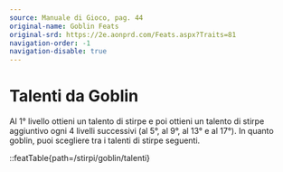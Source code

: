 ```yaml
---
source: Manuale di Gioco, pag. 44
original-name: Goblin Feats
original-srd: https://2e.aonprd.com/Feats.aspx?Traits=81
navigation-order: -1
navigation-disable: true
---
```


# Talenti da Goblin

Al 1° livello ottieni un talento di stirpe e poi ottieni un talento di stirpe
aggiuntivo ogni 4 livelli successivi (al 5°, al 9°, al 13° e al 17°). In quanto
goblin, puoi scegliere tra i talenti di stirpe seguenti.

<!-- prettier-ignore -->
::featTable{path=/stirpi/goblin/talenti}
